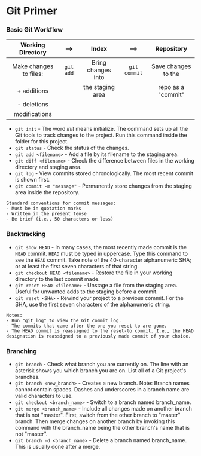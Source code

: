 # Git Primer

### Basic Git Workflow

| Working Directory      | -->       | Index              | -->          | Repository          |
|:----------------------:|:---------:|:------------------:|:------------:|:-------------------:|
| Make changes to files: | `git add` | Bring changes into | `git commit` | Save changes to the |
| + additions            |           | the staging area   |              | repo as a "commit"  | 
| - deletions            |           |                    |              |                     |
| modifications          |           |                    |              |                     |

* `git init` - The word *init* means initialize. The command sets up all the Git tools to track changes to the project. Run this command inside the folder for this project.  
* `git status` - Check the status of the changes.  
* `git add <filename>` - Add a file by its filename to the staging area.  
* `git diff <filename>` - Check the difference between files in the working directory and staging area.  
* `git log` - View commits stored chronologically. The most recent commit is shown first.  
* `git commit -m "message"` - Permanently store changes from the staging area inside the repository.  
```
Standard conventions for commit messages:  
- Must be in quotation marks  
- Written in the present tense  
- Be brief (i.e., 50 characters or less)  
```

### Backtracking

* `git show HEAD` - In many cases, the most recently made commit is the `HEAD` commit. `HEAD` must be typed in uppercase. Type this command to see the `HEAD` commit. Take note of the 40-character alphanumeric SHA; or at least the first seven characters of that string.  
* `git checkout HEAD <filename>` - Restore the file in your working directory to the last commit made.  
* `git reset HEAD <filename>` - Unstage a file from the staging area. Useful for unwanted adds to the staging before a commit.  
* `git reset <SHA>` - Rewind your project to a previous commit. For the SHA, use the first seven characters of the alphanumeric string.  
```
Notes:  
- Run "git log" to view the Git commit log.  
- The commits that came after the one you reset to are gone.  
- The HEAD commit is reassigned to the reset-to commit. I.e., the HEAD designation is reassigned to a previously made commit of your choice.  
```

### Branching

* `git branch` - Check what branch you are currently on. The line with an asterisk shows you which branch you are on. List all of a Git project's branches.  
* `git branch <new_branch>` - Creates a new branch. Note: Branch names cannot contain spaces. Dashes and underscores in a branch name are valid characters to use.  
* `git checkout <branch_name>` - Switch to a branch named branch_name.  
* `git merge <branch_name>` - Include all changes made on another branch that is not "master". First, switch from the other branch to "master" branch. Then merge changes on another branch by invoking this command with the branch_name being the other branch's name that is not "master".  
* `git branch -d <branch_name>` - Delete a branch named branch_name. This is usually done after a merge.  

